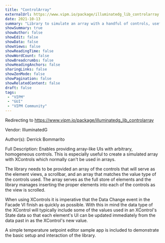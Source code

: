 ```yaml
---
title: "ControlArray"
externalUrl: https://www.vipm.io/package/illuminatedg_lib_controlarray
date: 2021-10-13
summary: "Library to simulate an array with a handful of controls, useful for simulating arrays with XControls."
showSummary: true
showAuthor: false
showEdit: false
showData: false
showViews: false
showReadingTime: false
showWordCount: false
showBreadcrumbs: false
showHeadingAnchors: false
sharingLinks: false
showZenMode: false
showPagination: false
showRelatedContent: false
draft: false
tags:
 - "VIPM"
 - "GUI"
 - "VIPM Community"
---
```


Redirecting to https://www.vipm.io/package/illuminatedg_lib_controlarray

Vendor: IlluminatedG

Author(s): Derrick Bommarito
 
Full Description:
Enables providing array-like UIs with arbitrary, homogeneous controls. This is especially useful to create a simulated array with XControls which normally can't be used in arrays.

The library needs to be provided an array of the controls that will serve as the element views, a scrollbar, and an array that matches the value type of the controls used. The array serves as the full store of elements and the library manages inserting the proper elements into each of the controls as the view is scrolled.

When using XControls it is imperative that the Data Change event in the Facade VI finish as quickly as possible. With this in mind the data type of the XControl will typically include some of the values used in an XControl's State data so that each element's UI can be updated immediately from the data past in as the XControl's new value.

A simple temperature setpoint editor sample app is included to demonstrate the basic setup and interaction of the library.
